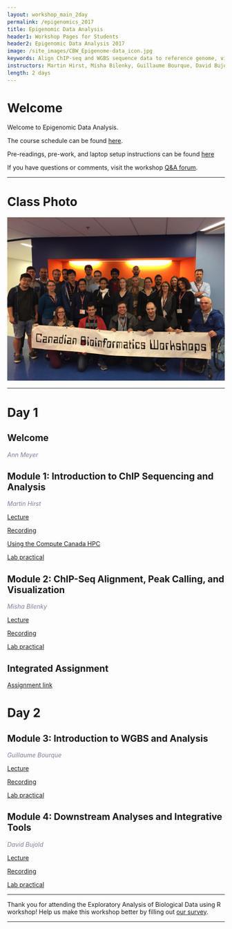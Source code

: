 ```yaml
---
layout: workshop_main_2day
permalink: /epigenomics_2017
title: Epigenomic Data Analysis
header1: Workshop Pages for Students
header2: Epigenomic Data Analysis 2017
image: /site_images/CBW_Epigenome-data_icon.jpg
keywords: Align ChIP-seq and WGBS sequence data to reference genome, visualize and summarize output, explore integrative tools for epigenomic data sets
instructors: Martin Hirst, Misha Bilenky, Guillaume Bourque, David Bujold
length: 2 days
---
```


# Welcome <a id="welcome"></a>

Welcome to Epigenomic Data Analysis.  

The course schedule can be found [here](https://bioinformaticsdotca.github.io/Epigenomics_2017_schedule).

Pre-readings, pre-work, and laptop setup instructions can be found [here](https://bioinformaticsdotca.github.io/Epigenomics_2017_prework)

If you have questions or comments, visit the workshop [Q&A forum](https://noteapp.com/Epi2017).

***

# Class Photo
 
<img src="https://github.com/bioinformaticsdotca/Epigenomics_2017/blob/master/IMG_0131.JPG?raw=true" alt="Class Photo" width="750" />

***  

# Day 1 <a id="day1"></a>

##  Welcome <a id="welcome"></a>

  *<font color="#827e9c">Ann Meyer</font>* 

##  Module 1: Introduction to ChIP Sequencing and Analysis <a id="module_1"></a>

  *<font color="#827e9c">Martin Hirst</font>*
  
  [Lecture](https://drive.google.com/a/bioinformatics.ca/file/d/18M7qPBwiLg2QKuUeBkEDKabx2kGBdBjV/view?usp=sharing)  
  
  [Recording](https://youtu.be/XmIE557rQu0)  
  
  [Using the Compute Canada HPC](https://bioinformaticsdotca.github.io/epigenomics_2017_hpc_2017)  

  [Lab practical](http://bioinformaticsdotca.github.io/epigenomics_2017_module1_lab)  
  
  
##  Module 2: ChIP-Seq Alignment, Peak Calling, and Visualization <a id="module_2"></a>

  *<font color="#827e9c">Misha Bilenky</font>*
  
  [Lecture](https://drive.google.com/a/bioinformatics.ca/file/d/11DoV3dPvCK3WBWtjoqm5IYboLzj5llxS/view?usp=sharing)  
  
  [Recording](https://youtu.be/qHFxmpToQXc)  
  
  [Lab practical](http://bioinformaticsdotca.github.io/epigenomics_2017_module2_lab)  

## Integrated Assignment

[Assignment link](http://bioinformaticsdotca.github.io/epigenomics_2017_integrated_assignment)  

# Day 2 <a id="day2"></a>

##  Module 3: Introduction to WGBS and Analysis <a id="module_3"></a>

  *<font color="#827e9c">Guillaume Bourque</font>*
  
  [Lecture](https://drive.google.com/a/bioinformatics.ca/file/d/10FuyjJFDlhsPp5r5ORFF0ip9iut38WUO/view?usp=sharing)  
  
  [Recording](https://youtu.be/Sce1HJoa7kU)  
  
  [Lab practical](http://bioinformaticsdotca.github.io/epigenomics_2017_module3_lab)


##  Module 4: Downstream Analyses and Integrative Tools <a id="module_4"></a>

  *<font color="#827e9c">David Bujold</font>*
  
  [Lecture](https://drive.google.com/a/bioinformatics.ca/file/d/1u8PkQFh0bbsSpUyGHf-hgDc3b0mrpeST/view?usp=sharing)  
  
  [Recording](https://youtu.be/TuG7JASi-HY)  
  
  [Lab practical](http://bioinformaticsdotca.github.io/epigenomics_2017_module4_lab)

***

Thank you for attending the Exploratory Analysis of Biological Data using R workshop! Help us make this workshop better by filling out [our survey](https://goo.gl/forms/eOV7ciO8lUe2GHf72).

***
